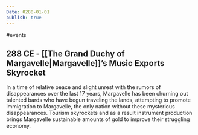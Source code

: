 ```yaml
---
Date: 0288-01-01
publish: true
---
```


#events

## 288 CE - [[The Grand Duchy of Margavelle|Margavelle]]’s Music Exports Skyrocket

In a time of relative peace and slight unrest with the rumors of disappearances over the last 17 years, Margavelle has been churning out talented bards who have begun traveling the lands, attempting to promote immigration to Margavelle, the only nation without these mysterious disappearances. Tourism skyrockets and as a result instrument production brings Margavelle sustainable amounts of gold to improve their struggling economy.
